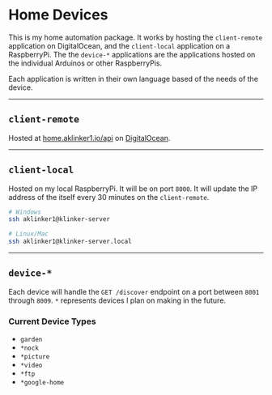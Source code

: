 # Home Devices

This is my home automation package. It works by hosting the `client-remote` application on DigitalOcean, and the `client-local` application on a RaspberryPi. The the `device-*` applications are the applications hosted on the individual Arduinos or other RaspberryPis.

Each application is written in their own language based of the needs of the device.

---

## `client-remote`

Hosted at [home.aklinker1.io/api](https://home.aklinker1.io/) on [DigitalOcean](https://cloud.digitalocean.com/projects/3ce00a30-d44a-457e-8dad-7ae2a07bbd3c/resources?i=73cb25).

---

## `client-local`

Hosted on my local RaspberryPi. It will be on port `8000`. It will update the IP address of the itself every 30 minutes on the `client-remote`.

```bash
# Windows
ssh aklinker1@klinker-server

# Linux/Mac
ssh aklinker1@klinker-server.local
```

---

## `device-*`

Each device will handle the `GET /discover` endpoint on a port between `8001` through `8009`. `*` represents devices I plan on making in the future.

### Current Device Types

- `garden`
- `*nock`
- `*picture`
- `*video`
- `*ftp`
- `*google-home`
